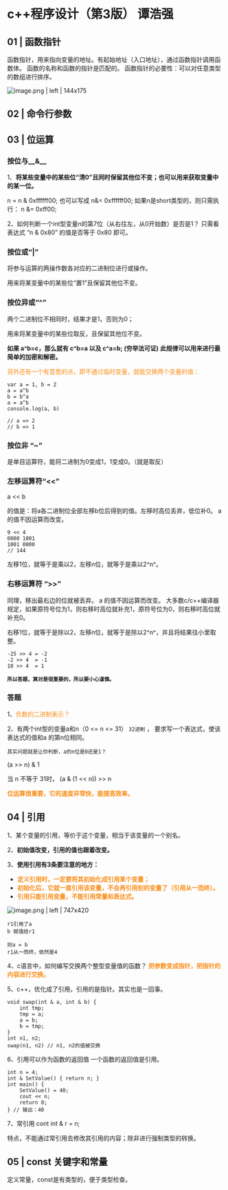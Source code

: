 # c++程序设计（第3版） 谭浩强

## 01 | 函数指针
函数指针，用来指向变量的地址。有起始地址（入口地址），通过函数指针调用函数体。
函数的名称和函数的指针是匹配的。
函数指针的必要性：可以对任意类型的数组进行排序。



![image.png | left | 144x175](https://cdn.nlark.com/yuque/0/2018/png/103225/1541600061899-cd840793-fc38-40f6-bce1-f9e965b4839b.png "")


## 02 | 命令行参数

## 03 | 位运算
### 按位与__&__
1、__将某些变量中的某些位“清0”且同时保留其他位不变；也可以用来获取变量中的某一位。__

n = n & 0xffffff00;
也可以写成
n&= 0xffffff00;
如果n是short类型的，则只需执行：
n &= 0xff00;

2、如何判断一个int型变量n的第7位（从右往左，从0开始数）是否是1？
只需看表达式  “n & 0x80” 的值是否等于 0x80 即可。

### 按位或“|”
将参与运算的两操作数各对应的二进制位进行或操作。

用来将某变量中的某些位“置1”且保留其他位不变。

### 按位异或“^”
两个二进制位不相同时，结果才是1，否则为0；

用来将某变量中的某些位取反，且保留其他位不变。

__如果 a^b=c，那么就有 c^b=a 以及 c^a=b; (穷举法可证)__
__此规律可以用来进行最简单的加密和解密。__

<span data-type="color" style="color:#FA8C16">另外还有一个有意思的点，即不通过临时变量，就能交换两个变量的值：</span>

```plain
var a = 1, b = 2
a = a^b
b = b^a
a = a^b
console.log(a, b)

// a => 2
// b => 1
```

### 按位非 “~”
是单目运算符，能将二进制为0变成1，1变成0。（就是取反）

### 左移运算符“<<”
a << b

的值是：将a各二进制位全部左移b位后得到的值。左移时高位丢弃，低位补0。
a 的值不因运算而改变。

```plain
9 << 4
0000 1001
1001 0000
// 144
```

左移1位，就等于是乘以2，左移n位，就等于是乘以2^n^。

### 右移运算符 “>>”
同理，移出最右边的位就被丢弃。 a 的值不因运算而改变。
大多数c/c++编译器规定，如果原符号位为1，则右移时高位就补充1，原符号位为0，则右移时高位就补充0。

右移1位，就等于是除以2，左移n位，就等于是除以2^n^，并且将结果往小里取整。

```plain
-25 >> 4 = -2
-2 >> 4  = -1
18 >> 4  = 1
```

<strong><code>所以答题，算对是很重要的，所以要小心谨慎。</code></strong><strong> </strong>

### 答题
1、<span data-type="color" style="color:#FA8C16">负数的二进制表示？</span>

2、有两个int型的变量a和n（0 <= n <= 31） `32进制` ，
要求写一个表达式，使该表达式的值和a 的第n位相同。

`其实问题就是让你判断，a的n位是0还是1？`

(a >> n) & 1

当 n 不等于 31时，
(a & (1 << n)) >> n

__<span data-type="color" style="color:#FA8C16">位运算很重要，它的速度非常快，能提高效率。</span>__

## 04 | 引用
1、某个变量的引用，等价于这个变量，相当于该变量的一个别名。

2、__初始值改变，引用的值也跟着改变。__

3、__使用引用有3条要注意的地方：__
* __<span data-type="color" style="color:#FA8C16">定义引用时，一定要将其初始化成引用某个变量；</span>__
* __<span data-type="color" style="color:#FA8C16">初始化后，它就一直引用该变量，不会再引用别的变量了（引用从一而终）。</span>__
* __<span data-type="color" style="color:#FA8C16">引用只能引用变量，不能引用常量和表达式。</span>__



![image.png | left | 747x420](https://cdn.nlark.com/yuque/0/2018/png/103225/1541605378727-275d4136-e8c2-4707-8198-c3f1cb884729.png "")


```plain
r1引用了a
b 赋值给r1

则a = b
r1从一而终，依然是4
```

4、c语言中，如何编写交换两个整型变量值的函数？
__<span data-type="color" style="color:#FA8C16">把参数变成指针，把指针的内容进行交换。</span>__

5、c++，优化成了引用，引用的是指针。其实也是一回事。

```plain
void swap(int & a, int & b) {
    int tmp;
    tmp = a;
    a = b;
    b = tmp;
}
int n1, n2;
swap(n1, n2) // n1, n2的值被交换
```

6、引用可以作为函数的返回值
一个函数的返回值是引用。

```plain
int n = 4;
int & SetValue() { return n; }
int main() {
    SetValue() = 40;
    cout << n;
    return 0;
} // 输出：40
```


7、常引用
cont int & r = n;

特点，不能通过常引用去修改其引用的内容；除非进行强制类型的转换。

## 05 | const 关键字和常量
定义常量，const是有类型的，便于类型检查。


